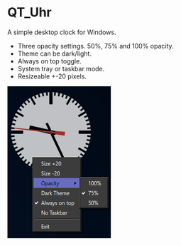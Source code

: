 # QT_Uhr
A simple desktop clock for Windows.
- Three opacity settings. 50%, 75% and 100% opacity.
- Theme can be dark/light.
- Always on top toggle.
- System tray or taskbar mode.
- Resizeable +-20 pixels.

![QT_Uhr Screenshot](clock.png)

